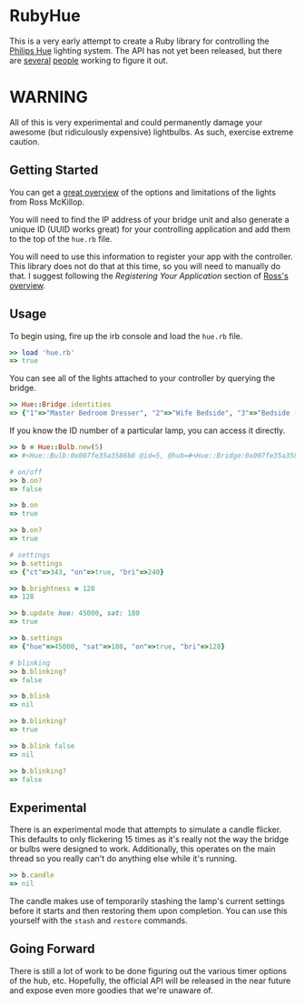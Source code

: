 RubyHue
================

This is a very early attempt to create a Ruby library for controlling the [Philips Hue](http://www.meethue.com) lighting system. The API has not yet been released, but there are [several](http://www.nerdblog.com/2012/10/a-day-with-philips-hue.html) [people](http://rsmck.co.uk/hue) working to figure it out. 

# WARNING
All of this is very experimental and could permanently damage your awesome (but ridiculously expensive) lightbulbs. As such, exercise extreme caution.

## Getting Started
You can get a [great overview](http://rsmck.co.uk/hue) of the options and limitations of the lights from Ross McKillop. 

You will need to find the IP address of your bridge unit and also generate a unique ID (UUID works great) for your controlling application and add them to the top of the `hue.rb` file.

You will need to use this information to register your app with the controller. This library does not do that at this time, so you will need to manually do that. I suggest following the *Registering Your Application* section of [Ross's overview](http://rsmck.co.uk/hue).

## Usage
To begin using, fire up the irb console and load the `hue.rb` file.

```ruby
>> load 'hue.rb'
=> true
```

You can see all of the lights attached to your controller by querying the bridge.

```ruby
>> Hue::Bridge.identities
=> {"1"=>"Master Bedroom Dresser", "2"=>"Wife Bedside", "3"=>"Bedside (front)", "4"=>"Bedside (back)", "5"=>"Family Room Desk", "6"=>"Family Room", "7"=>"Living Room Square"}  
```

If you know the ID number of a particular lamp, you can access it directly.

```ruby
>> b = Hue::Bulb.new(5)
=> #<Hue::Bulb:0x007fe35a3586b8 @id=5, @hub=#<Hue::Bridge:0x007fe35a358690 @light_id="5">>  

# on/off
>> b.on?
=> false  

>> b.on
=> true  

>> b.on?
=> true  

# settings
>> b.settings
=> {"ct"=>343, "on"=>true, "bri"=>240} 

>> b.brightness = 128
=> 128

>> b.update hue: 45000, sat: 180
=> true

>> b.settings
=> {"hue"=>45000, "sat"=>180, "on"=>true, "bri"=>128} 

# blinking
>> b.blinking?
=> false  

>> b.blink
=> nil  

>> b.blinking?
=> true  

>> b.blink false
=> nil  

>> b.blinking?
=> false  
```

## Experimental
There is an experimental mode that attempts to simulate a candle flicker. This defaults to only flickering 15 times as it's really not the way the bridge or bulbs were designed to work. Additionally, this operates on the main thread so you really can't do anything else while it's running.

```ruby
>> b.candle
=> nil
```

The candle makes use of temporarily stashing the lamp's current settings before it starts and then restoring them upon completion. You can use this yourself with the `stash` and `restore` commands.

## Going Forward
There is still a lot of work to be done figuring out the various timer options of the hub, etc. Hopefully, the official API will be released in the near future and expose even more goodies that we're unaware of.